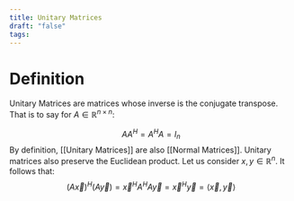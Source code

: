 ```yaml
---
title: Unitary Matrices
draft: "false"
tags:
---
```

# Definition
Unitary Matrices are matrices whose inverse is the conjugate transpose. That is to say for $A \in \mathbb{R}^{n \times n}$:

$$AA^H=A^HA=I_{n}$$
By definition, [[Unitary Matrices]] are also [[Normal Matrices]]. Unitary matrices also preserve the Euclidean product. Let us consider $x,y \in \mathbb{R}^n$. It follows that:
$$(A\vec{x})^H(A\vec{y})=\vec{x}^HA^HA\vec{y}=\vec{x}^H\vec{y}=\langle \vec{x}, \vec{y} \rangle$$
